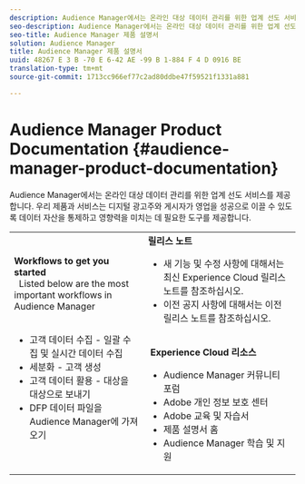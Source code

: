 ```yaml
---
description: Audience Manager에서는 온라인 대상 데이터 관리를 위한 업계 선도 서비스를 제공합니다. 우리 제품과 서비스는 디지털 광고주와 게시자가 영업을 성공으로 이끌 수 있도록 데이터 자산을 통제하고 영향력을 미치는 데 필요한 도구를 제공합니다.
seo-description: Audience Manager에서는 온라인 대상 데이터 관리를 위한 업계 선도 서비스를 제공합니다. 우리 제품과 서비스는 디지털 광고주와 게시자가 영업을 성공으로 이끌 수 있도록 데이터 자산을 통제하고 영향력을 미치는 데 필요한 도구를 제공합니다.
seo-title: Audience Manager 제품 설명서
solution: Audience Manager
title: Audience Manager 제품 설명서
uuid: 48267 E 3 B -70 E 6-42 AE -99 B 1-884 F 4 D 0916 BE
translation-type: tm+mt
source-git-commit: 1713cc966ef77c2ad80ddbe47f59521f1331a881

---
```



# Audience Manager Product Documentation {#audience-manager-product-documentation}

Audience Manager에서는 온라인 대상 데이터 관리를 위한 업계 선도 서비스를 제공합니다. 우리 제품과 서비스는 디지털 광고주와 게시자가 영업을 성공으로 이끌 수 있도록 데이터 자산을 통제하고 영향력을 미치는 데 필요한 도구를 제공합니다.


| | |
|-|-|
|**Workflows to get you started** <br>  Listed below are the most important workflows in Audience Manager <br>  <ul><li>고객 데이터 수집 - 일괄 수집 및 실시간 데이터 수집</li><li>세분화 - 고객 생성</li><li>고객 데이터 활용 - 대상을 대상으로 보내기</li><li>DFP 데이터 파일을 Audience Manager에 가져오기</li></ul> |**릴리스 노트** <ul><li>새 기능 및 수정 사항에 대해서는 최신 Experience Cloud 릴리스 노트를 참조하십시오.</li> <li>이전 공지 사항에 대해서는 이전 릴리스 노트를 참조하십시오. </li></ul> <br> **Experience Cloud 리소스** <ul><li>Audience Manager 커뮤니티 포럼</li> <li>Adobe 개인 정보 보호 센터</li> <li>Adobe 교육 및 자습서</li> <li>제품 설명서 홈 </li> <li>Audience Manager 학습 및 지원</li></ul>|
